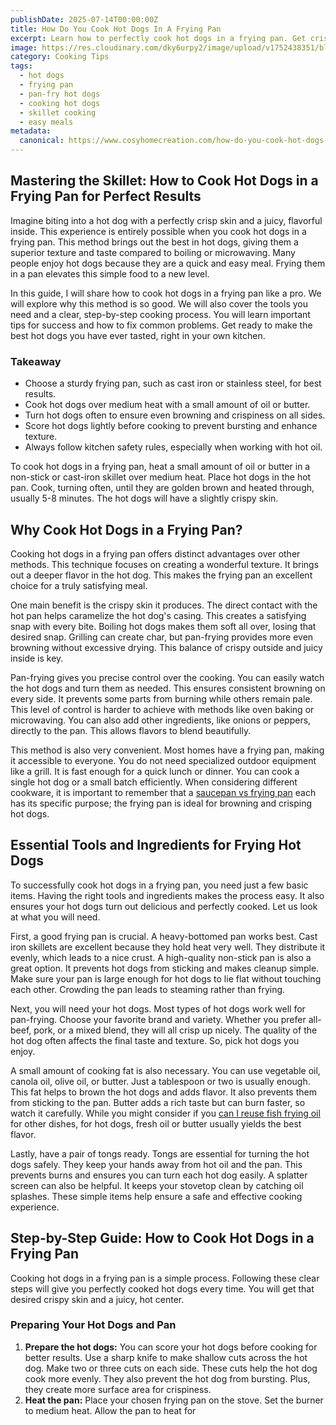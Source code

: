 ```yaml
---
publishDate: 2025-07-14T00:00:00Z
title: How Do You Cook Hot Dogs In A Frying Pan
excerpt: Learn how to perfectly cook hot dogs in a frying pan. Get crispy skins and juicy interiors with our simple guide to pan-frying hot dogs.
image: https://res.cloudinary.com/dky6urpy2/image/upload/v1752438351/blog_image_1752438351_o0iglp.webp
category: Cooking Tips
tags:
  - hot dogs
  - frying pan
  - pan-fry hot dogs
  - cooking hot dogs
  - skillet cooking
  - easy meals
metadata:
  canonical: https://www.cosyhomecreation.com/how-do-you-cook-hot-dogs-in-a-frying-pan
---
```


## Mastering the Skillet: How to Cook Hot Dogs in a Frying Pan for Perfect Results

Imagine biting into a hot dog with a perfectly crisp skin and a juicy, flavorful inside. This experience is entirely possible when you cook hot dogs in a frying pan. This method brings out the best in hot dogs, giving them a superior texture and taste compared to boiling or microwaving. Many people enjoy hot dogs because they are a quick and easy meal. Frying them in a pan elevates this simple food to a new level.

In this guide, I will share how to cook hot dogs in a frying pan like a pro. We will explore why this method is so good. We will also cover the tools you need and a clear, step-by-step cooking process. You will learn important tips for success and how to fix common problems. Get ready to make the best hot dogs you have ever tasted, right in your own kitchen.

### Takeaway

*   Choose a sturdy frying pan, such as cast iron or stainless steel, for best results.
*   Cook hot dogs over medium heat with a small amount of oil or butter.
*   Turn hot dogs often to ensure even browning and crispiness on all sides.
*   Score hot dogs lightly before cooking to prevent bursting and enhance texture.
*   Always follow kitchen safety rules, especially when working with hot oil.

To cook hot dogs in a frying pan, heat a small amount of oil or butter in a non-stick or cast-iron skillet over medium heat. Place hot dogs in the hot pan. Cook, turning often, until they are golden brown and heated through, usually 5-8 minutes. The hot dogs will have a slightly crispy skin.

## Why Cook Hot Dogs in a Frying Pan?

Cooking hot dogs in a frying pan offers distinct advantages over other methods. This technique focuses on creating a wonderful texture. It brings out a deeper flavor in the hot dog. This makes the frying pan an excellent choice for a truly satisfying meal.

One main benefit is the crispy skin it produces. The direct contact with the hot pan helps caramelize the hot dog's casing. This creates a satisfying snap with every bite. Boiling hot dogs makes them soft all over, losing that desired snap. Grilling can create char, but pan-frying provides more even browning without excessive drying. This balance of crispy outside and juicy inside is key.

Pan-frying gives you precise control over the cooking. You can easily watch the hot dogs and turn them as needed. This ensures consistent browning on every side. It prevents some parts from burning while others remain pale. This level of control is harder to achieve with methods like oven baking or microwaving. You can also add other ingredients, like onions or peppers, directly to the pan. This allows flavors to blend beautifully.

This method is also very convenient. Most homes have a frying pan, making it accessible to everyone. You do not need specialized outdoor equipment like a grill. It is fast enough for a quick lunch or dinner. You can cook a single hot dog or a small batch efficiently. When considering different cookware, it is important to remember that a [saucepan vs frying pan](https://cosyhomecreation.com/saucepan-vs-frying-pan) each has its specific purpose; the frying pan is ideal for browning and crisping hot dogs.

## Essential Tools and Ingredients for Frying Hot Dogs

To successfully cook hot dogs in a frying pan, you need just a few basic items. Having the right tools and ingredients makes the process easy. It also ensures your hot dogs turn out delicious and perfectly cooked. Let us look at what you will need.

First, a good frying pan is crucial. A heavy-bottomed pan works best. Cast iron skillets are excellent because they hold heat very well. They distribute it evenly, which leads to a nice crust. A high-quality non-stick pan is also a great option. It prevents hot dogs from sticking and makes cleanup simple. Make sure your pan is large enough for hot dogs to lie flat without touching each other. Crowding the pan leads to steaming rather than frying.

Next, you will need your hot dogs. Most types of hot dogs work well for pan-frying. Choose your favorite brand and variety. Whether you prefer all-beef, pork, or a mixed blend, they will all crisp up nicely. The quality of the hot dog often affects the final taste and texture. So, pick hot dogs you enjoy.

A small amount of cooking fat is also necessary. You can use vegetable oil, canola oil, olive oil, or butter. Just a tablespoon or two is usually enough. This fat helps to brown the hot dogs and adds flavor. It also prevents them from sticking to the pan. Butter adds a rich taste but can burn faster, so watch it carefully. While you might consider if you [can I reuse fish frying oil](https://cosyhomecreation.com/can-i-reuse-fish-frying-oil) for other dishes, for hot dogs, fresh oil or butter usually yields the best flavor.

Lastly, have a pair of tongs ready. Tongs are essential for turning the hot dogs safely. They keep your hands away from hot oil and the pan. This prevents burns and ensures you can turn each hot dog easily. A splatter screen can also be helpful. It keeps your stovetop clean by catching oil splashes. These simple items help ensure a safe and effective cooking experience.

## Step-by-Step Guide: How to Cook Hot Dogs in a Frying Pan

Cooking hot dogs in a frying pan is a simple process. Following these clear steps will give you perfectly cooked hot dogs every time. You will get that desired crispy skin and a juicy, hot center.

### Preparing Your Hot Dogs and Pan

1.  **Prepare the hot dogs:** You can score your hot dogs before cooking for better results. Use a sharp knife to make shallow cuts across the hot dog. Make two or three cuts on each side. These cuts help the hot dog cook more evenly. They also prevent the hot dog from bursting. Plus, they create more surface area for crispiness.
2.  **Heat the pan:** Place your chosen frying pan on the stove. Set the burner to medium heat. Allow the pan to heat for